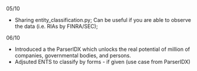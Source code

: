 

05/10

- Sharing entity_classification.py; Can be useful if you are able to observe the data (i.e. RIAs by FINRA/SEC); 

06/10
 
- Introduced a the ParserIDX which unlocks the real potential of million of companies, governmental bodies, and persons.
- Adjsuted ENTS to classify by forms - if given (use case from ParserIDX)

